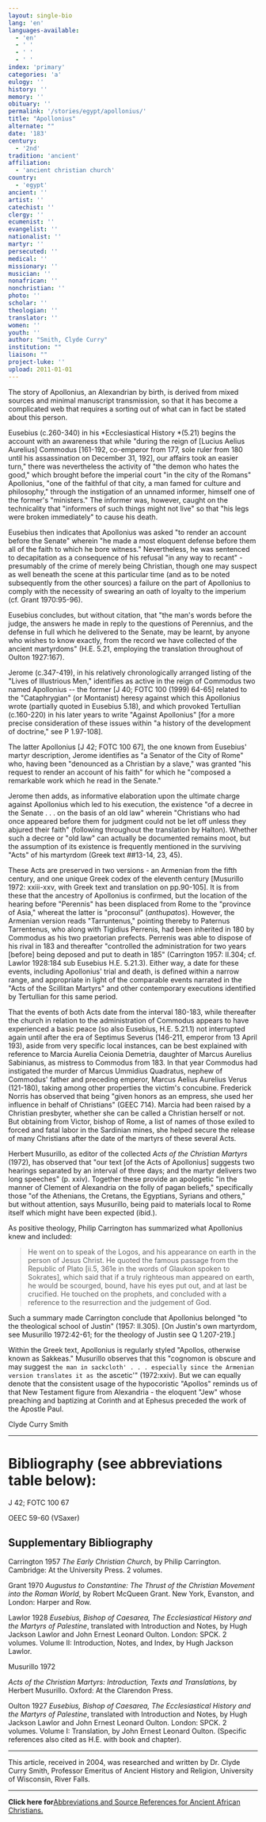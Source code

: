 ```yaml
---
layout: single-bio
lang: 'en'
languages-available:
  - 'en'
  - ' '
  - ' '
  - ' '
index: 'primary'
categories: 'a'
eulogy: ''
history: ''
memory: ''
obituary: ''
permalink: '/stories/egypt/apollonius/'
title: "Apollonius"
alternate: ""
date: '183'
century:
  - '2nd'
tradition: 'ancient'
affiliation:
  - 'ancient christian church'
country:
  - 'egypt'
ancient: ''
artist: ''
catechist: ''
clergy: ''
ecumenist: ''
evangelist: ''
nationalist: ''
martyr: ''
persecuted: ''
medical: ''
missionary: ''
musician: ''
nonafrican: ''
nonchristian: ''
photo: ''
scholar: ''
theologian: ''
translator: ''
women: ''
youth: ''
author: "Smith, Clyde Curry"
institution: ""
liaison: ""
project-luke: ''
upload: 2011-01-01
---
```




The story of Apollonius, an Alexandrian by birth, is derived from mixed sources and minimal manuscript transmission, so that it has become a complicated web that requires a sorting out of what can in fact be stated about this person.

Eusebius (c.260-340) in his *Ecclesiastical History *(5.21) begins the account with an awareness that while "during the reign of [Lucius Aelius Aurelius] Commodus [161-192, co-emperor from 177, sole ruler from 180 until his assassination on December 31, 192], our affairs took an easier turn," there was nevertheless the activity of "the demon who hates the good," which brought before the imperial court "in the city of the Romans" Apollonius, "one of the faithful of that city, a man famed for culture and philosophy," through the instigation of an unnamed informer, himself one of the former's "ministers."  The informer was, however, caught on the technicality that "informers of such things might not live" so that "his legs were broken immediately" to cause his death.

Eusebius then indicates that Apollonius was asked "to render an account before the Senate" wherein "he made a most eloquent defense before them all of the faith to which he bore witness."  Nevertheless, he was sentenced to decapitation as a consequence of his refusal "in any way to recant" - presumably of the crime of merely being Christian, though one may suspect as well beneath the scene at this particular time (and as to be noted subsequently from the other sources) a failure on the part of Apollonius to comply with the necessity of swearing an oath of loyalty to the imperium (cf. Grant 1970:95-96).

Eusebius concludes, but without citation, that "the man's words before the judge, the answers he made in reply to the questions of Perennius, and the defense in full which he delivered to the Senate, may be learnt, by anyone who wishes to know exactly, from the record we have collected of the ancient martyrdoms" (H.E. 5.21, employing the translation throughout of Oulton 1927:167).

Jerome (c.347-419), in his relatively chronologically arranged listing of the "Lives of Illustrious Men," identifies as active in the reign of Commodus two named Apollonius -- the former [J 40; FOTC 100 (1999) 64-65] related to the "Cataphrygian" (or Montanist) heresy against which this Apollonius wrote (partially quoted in Eusebius 5.18), and which provoked Tertullian (c.160-220) in his later years to write "Against Apollonius" [for a more precise consideration of these issues within "a history of the development of doctrine," see P 1.97-108].

The latter Apollonius [J 42; FOTC 100 67], the one known from Eusebius' martyr description, Jerome identifies as "a Senator of the City of Rome" who, having been "denounced as a Christian by a slave," was granted "his request to render an account of his faith" for which he "composed a remarkable work which he read in the Senate."

Jerome then adds, as informative elaboration upon the ultimate charge against Apollonius which led to his execution, the existence "of a decree in the Senate . . . on the basis of an old law" wherein "Christians who had once appeared before them for judgment could not be let off unless they abjured their faith" (following throughout the translation by Halton).  Whether such a decree or "old law" can actually be documented remains moot, but the assumption of its existence is frequently mentioned in the surviving "Acts" of his martyrdom (Greek text ##13-14, 23, 45).

These Acts are preserved in two versions - an Armenian from the fifth century, and one unique Greek codex of the eleventh century [Musurillo 1972: xxiii-xxv, with Greek text and translation on pp.90-105].  It is from these that the ancestry of Apollonius is confirmed, but the location of the hearing before "Perennis" has been displaced from Rome to the "province of Asia," whereat the latter is "proconsul" (*anthupatos*).  However, the Armenian version reads "Tarruntenus," pointing thereby to Paternus Tarrentenus, who along with Tigidius Perrenis, had been inherited in 180 by Commodus as his two praetorian prefects.  Perrenis was able to dispose of his rival in 183 and thereafter "controlled the administration for two years [before] being deposed and put to death in 185" (Carrington 1957: II.304; cf. Lawlor 1928:184 sub Eusebius H.E. 5.21.3).  Either way, a date for these events, including Apollonius' trial and death, is defined within a narrow range, and appropriate in light of the comparable events narrated in the "Acts of the Scillitan Martyrs" and other contemporary executions identified by Tertullian for this same period.

That the events of both Acts date from the interval 180-183, while thereafter the church in relation to the administration of Commodus appears to have experienced a basic peace (so also Eusebius, H.E. 5.21.1) not interrupted again until after the era of Septimus Severus (146-211, emperor from 13 April 193), aside from very specific local instances, can be best explained with reference to Marcia Aurelia Ceionia Demetria, daughter of Marcus Aurelius Sabinianus, as mistress to Commodus from 183.  In that year Commodus had instigated the murder of Marcus Ummidius Quadratus, nephew of Commodus' father and preceding emperor, Marcus Aelius Aurelius Verus (121-180), taking among other properties the victim's concubine.  Frederick Norris has observed that being "given honors as an empress, she used her influence in behalf of Christians" (GEEC 714).  Marcia had been raised by a Christian presbyter, whether she can be called a Christian herself or not.  But obtaining from Victor, bishop of Rome, a list of names of those exiled to forced and fatal labor in the Sardinian mines, she helped secure the release of many Christians after the date of the martyrs of these several Acts.

Herbert Musurillo, as editor of the collected *Acts of the Christian Martyrs* (1972), has observed that "our text [of the Acts of Apollonius] suggests two hearings separated by an interval of three days; and the martyr delivers two long speeches" (p. xxiv).  Together these provide an apologetic "in the manner of Clement of Alexandria on the folly of pagan beliefs," specifically those "of the Athenians, the Cretans, the Egyptians, Syrians and others," but without attention, says Musurillo, being paid to materials local to Rome itself which might have been expected (ibid.).

As positive theology, Philip Carrington has summarized what Apollonius knew and included:

> He went on to speak of the Logos, and his appearance on earth in the person of Jesus Christ.  He quoted the famous passage from the Republic of Plato [ii.5, 361e in the words of Glaukon spoken to Sokrates], which said that if a truly righteous man appeared on earth, he would be scourged, bound, have his eyes put out, and at last be crucified.  He touched on the prophets, and concluded with a reference to the resurrection and the judgement of God.

Such a summary made Carrington conclude that Apollonius belonged "to the theological school of Justin" (1957: II.305).  [On Justin's own martyrdom, see Musurillo 1972:42-61; for the theology of Justin see Q 1.207-219.]

Within the Greek text, Apollonius is regularly styled "Apollos, otherwise known as Sakkeas."  Musurillo observes that this "cognomon is obscure and may suggest `the man in sackcloth' . . . especially since the Armenian version translates it as `the ascetic'" (1972:xxiv).  But we can equally denote that the consistent usage of the hypocoristic "Apollos" reminds us of that New Testament figure from Alexandria - the eloquent "Jew" whose preaching and baptizing at Corinth and at Ephesus preceded the work of the Apostle Paul.

Clyde Curry Smith

---

# Bibliography (see abbreviations table below):

J 42; FOTC 100 67

OEEC 59-60 (VSaxer)

## Supplementary Bibliography

Carrington 1957
*The Early Christian Church*, by Philip Carrington.  Cambridge:  At the University Press.  2 volumes.

Grant 1970
*Augustus to Constantine:  The Thrust of the Christian Movement into the Roman World*, by Robert McQueen Grant.  New York, Evanston, and London:  Harper and Row.

Lawlor 1928
*Eusebius, Bishop of Caesarea, The Ecclesiastical History and the Martyrs of Palestine*, translated with Introduction and Notes, by Hugh Jackson Lawlor and John Ernest Leonard Oulton.  London:  SPCK.  2 volumes.  Volume II:  Introduction, Notes, and Index, by Hugh Jackson Lawlor.

Musurillo 1972

*Acts of the Christian Martyrs:  Introduction, Texts and Translations,* by Herbert Musurillo.  Oxford:  At the Clarendon Press.

Oulton 1927
*Eusebius, Bishop of Caesarea, The Ecclesiastical History and the Martyrs of Palestine*, translated with Introduction and Notes, by Hugh Jackson Lawlor and John Ernest Leonard Oulton.  London:  SPCK.  2 volumes.  Volume I:  Translation, by John Ernest Leonard Oulton.  (Specific references also cited as H.E. with book and chapter).

---

This article, received in 2004, was researched and written by Dr. Clyde Curry Smith, Professor Emeritus of Ancient History and Religion, University of Wisconsin, River Falls.

---

**Click here for**[Abbreviations and Source References for Ancient African Christians.]({{site.url}}/resources/ancient-references/)
